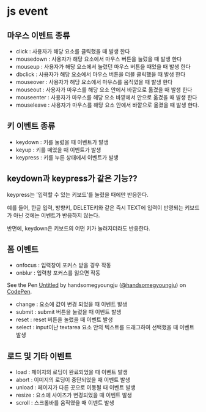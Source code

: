 # js event

## 마우스 이벤트 종류

-   click : 사용자가 해당 요소를 클릭했을 때 발생 한다
-   mousedown : 사용자가 해당 요소에서 마우스 버튼을 눌렀을 때 발생 한다
-   mouseup : 사용자가 해당 요소에서 눌렀던 마우스 버튼을 때었을 때 발생 한다
-   dbclick : 사용자가 해당 요소에서 마우스 버튼을 더블 클릭했을 때 발생 한다
-   mouseover : 사용자가 해당 요소에서 마우스를 움직였을 때 발생 한다
-   mouseout : 사용자가 마우스를 해당 요소 안에서 바깥으로 옮겼을 때 발생 한다
-   mouseenter : 사용자가 마우스를 해당 요소 바깥에서 안으로 옮겼을 때 발생 한다
-   mouseleave : 사용자가 마우스를 해당 요소 안에서 바깥으로 옮겼을 때 발생 한다.

## 키 이벤트 종류

-   keydown : 키를 눌렀을 때 이벤트가 발생
-   keyup : 키를 떼었을 때 이벤트가 발생
-   keypress : 키를 누른 상태에서 이벤트가 발생

## **keydown과 keypress가 같은 기능??**

keypress는 '입력할 수 있는 키보드'를 눌렸을 때에만 반응한다.

예를 들어, 한글 입력, 방향키, DELETE키와 같은 즉시 TEXT에 입력이 반영되는 키보드가 아닌 것에는 이벤트가 반응하지 않는다.

반면에, keydown은 키보드의 어떤 키가 눌러지더라도 반응한다.

## ****폼 이벤트****

-   onfocus : 입력창이 포커스 받을 경우 작동
-   onblur : 입력창 포커스를 잃으면 작동

See the Pen [Untitled](https://codepen.io/handsomegyoungju/pen/ZEwrjJR) by handsomegyoungju ([@handsomegyoungju](https://codepen.io/handsomegyoungju)) on [CodePen](https://codepen.io).

<script src="https://cpwebassets.codepen.io/assets/embed/ei.js"></script>

-   change : 요소에 값이 변경 되었을 때 이벤트 발생
-   submit : submit 버튼을 눌렀을 때 이벤트 발생
-   reset : reset 버튼을 눌렀을 때 이벤트 발생
-   select : input이난 textarea 요소 안의 텍스트를 드래그하여 선택했을 때 이벤트 발생

## 로드 및 기타 이벤트

-   load : 페이지의 로딩이 완료되었을 때 이벤트 발생
-   abort : 이미지의 로딩이 중단되었을 때 이벤트 발생
-   unload : 페이지가 다른 곳으로 이동될 때 이벤트 발생
-   resize : 요소에 사이즈가 변경되었을 때 이벤트 발생
-   scroll : 스크롤바를 움직였을 때 이벤트 발생